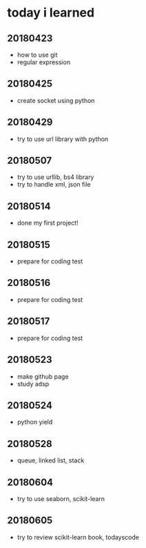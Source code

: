 # today i learned

## 20180423

* how to use git
* regular expression

## 20180425

* create socket using python

## 20180429

* try to use url library with python

## 20180507

* try to use urllib, bs4 library
* try to handle xml, json file

## 20180514

* done my first project!

## 20180515

* prepare for coding test

## 20180516

* prepare for coding test

## 20180517

* prepare for coding test

## 20180523

* make github page
* study adsp

## 20180524

* python yield

## 20180528

* queue, linked list, stack

## 20180604

* try to use seaborn, scikit-learn

## 20180605

* try to review scikit-learn book, todayscode
